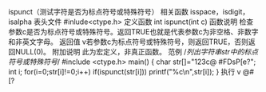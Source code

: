 ispunct（测试字符是否为标点符号或特殊符号）
相关函数
isspace，isdigit，isalpha
表头文件
#inlude<ctype.h>
定义函数
int ispunct(int c)
函数说明
检查参数c是否为标点符号或特殊符号。返回TRUE也就是代表参数c为非空格、非数字和非英文字母。
返回值
v若参数c为标点符号或特殊符号，则返回TRUE，否则返回NULL(0)。
附加说明
此为宏定义，非真正函数。
范例
/*列出字符串str中的标点符号或特殊符号*/
#include <ctype.h>
main()
{
char str[]="123c@ #FDsP[e?";
int i;
for(i=0;str[i]!=0;i++)
if(ispunct(str[i])) printf("%c\n",str[i]);
}
执行
v
@#[?